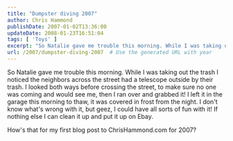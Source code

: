 ```yaml
---
title: "Dumpster diving 2007"
author: Chris Hammond
publishDate: 2007-01-02T13:36:00
updateDate: 2008-01-23T16:51:04
tags: [ 'Toys' ]
excerpt: "So Natalie gave me trouble this morning. While I was taking out the trash I noticed the neighbors across the street had a telescope outside by their trash. I looked both ways before crossing the street, to make sure no one was coming and would see me, then I ran over and grabbed it! I left it in the garage this morning to thaw, it was covered in frost from the night. I don't know what's wrong with it, but geez, I could have all sorts of fun with it! If nothing else I can clean it up and put it up on Ebay. How's that for my first blog post to ChrisHammond.com for 2007? ..."
url: /2007/dumpster-diving-2007  # Use the generated URL with year
---
```

<P>So Natalie gave me trouble this morning. While I was taking out the trash I noticed the neighbors across the street had a telescope outside by their trash. I looked both ways before crossing the street, to make sure no one was coming and would see me, then I ran over and grabbed it! I left it in the garage this morning to thaw, it was covered in frost from the night. I don't know what's wrong with it, but geez, I could have all sorts of fun with it! If nothing else I can clean it up and put it up on Ebay.</P> <P>How's that for my first blog post to ChrisHammond.com for 2007? </P>
